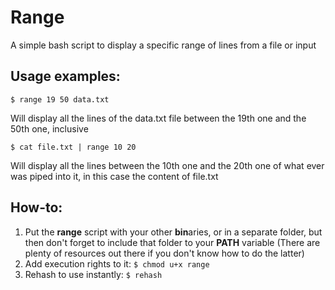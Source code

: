 # Range

A simple bash script to display a specific range of lines from a file or input

## Usage examples:
```console
$ range 19 50 data.txt
```
Will display all the lines of the data.txt file between the 19th one and the 50th one, inclusive

```console
$ cat file.txt | range 10 20
```
Will display all the lines between the 10th one and the 20th one of what ever was piped into it, in this case the content of file.txt

## How-to:
1. Put the **range** script with your other **bin**aries, or in a separate folder, but then don't forget to include that folder to your **PATH** variable (There are plenty of resources out there if you don't know how to do the latter)
2. Add execution rights to it: ```$ chmod u+x range```
3. Rehash to use instantly: ```$ rehash``` 
